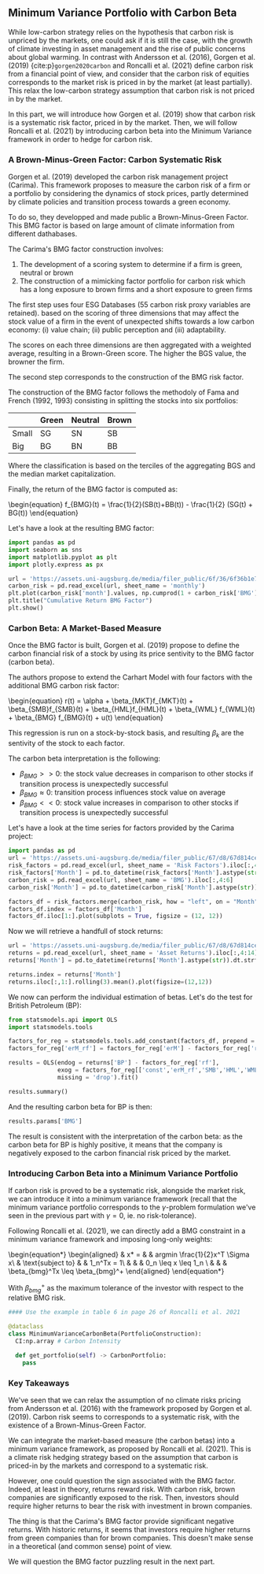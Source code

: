 ## Minimum Variance Portfolio with Carbon Beta

While low-carbon strategy relies on the hypothesis that carbon risk is unpriced by the markets, one could ask if it is still the case, with the growth of climate investing in asset management and the rise of public concerns about global warming. In contrast with Andersson et al. (2016), Gorgen et al. (2019) {cite:p}`gorgen2020carbon` and Roncalli et al. (2021) define carbon risk from a financial point of view, and consider that the carbon risk of equities corresponds to the market risk is priced in by the market (at least partially). This relax the low-carbon strategy assumption that carbon risk is not priced in by the market.

In this part, we will introduce how Gorgen et al. (2019) show that carbon risk is a systematic risk factor, priced in by the market. Then, we will follow Roncalli et al. (2021) by introducing carbon beta into the Minimum Variance framework in order to hedge for carbon risk.

### A Brown-Minus-Green Factor: Carbon Systematic Risk

Gorgen et al. (2019) developed the carbon risk management project (Carima). This framework proposes to measure the carbon risk of a firm or a portfolio by considering the dynamics of stock prices, partly determined by climate policies and transition process towards a green economy.

To do so, they developped and made public a Brown-Minus-Green Factor. This BMG factor is based on large amount of climate information from different dathabases.

The Carima's BMG factor construction involves:
1. The development of a scoring system to determine if a firm is green, neutral or brown
2. The construction of a mimicking factor portfolio for carbon risk which has a long exposure to brown firms and a short exposure to green firms

The first step uses four ESG Databases (55 carbon risk proxy variables are retained). based on the scoring of three dimensions that may affect the stock value of a firm in the event of unexpected shifts towards a low carbon economy: (i) value chain; (ii) public perception and (iii) adaptability.

The scores on each three dimensions are then aggregated with a weighted average, resulting in a Brown-Green score. The higher the BGS value, the browner the firm.

The second step corresponds to the construction of the BMG risk factor. 

The construction of the BMG factor follows the methodoly of Fama and French (1992, 1993) consisting in splitting the stocks into six portfolios:

|   | Green  | Neutral  | Brown  |  
|---|---|---|---|
|  Small | SG  | SN  | SB  | 
| Big  |  BG | BN  | BB  |

Where the classification is based on the terciles of the aggregating BGS and the median market capitalization. 

Finally, the return of the BMG factor is computed as:

\begin{equation}
f_{BMG}(t) = \frac{1}{2}(SB(t)+BB(t)) - \frac{1}{2} (SG(t) + BG(t))
\end{equation}

Let's have a look at the resulting BMG factor:

```Python
import pandas as pd
import seaborn as sns            
import matplotlib.pyplot as plt 
import plotly.express as px    

url = 'https://assets.uni-augsburg.de/media/filer_public/6f/36/6f36b1e7-9e03-4ca4-a4cd-c17e22a2e895/carbon_risk_factor_updated.xlsx'
carbon_risk = pd.read_excel(url, sheet_name = 'monthly')
plt.plot(carbon_risk['month'].values, np.cumprod(1 + carbon_risk['BMG'].values))
plt.title("Cumulative Return BMG Factor")
plt.show()
```

### Carbon Beta: A Market-Based Measure

Once the BMG factor is built, Gorgen et al. (2019) propose to define the carbon financial risk of a stock by using its price sentivity to the BMG factor (carbon beta).

The authors propose to extend the Carhart Model with four factors with the additional BMG carbon risk factor:

\begin{equation}
r(t) = \alpha + \beta_{MKT}f_{MKT}(t) + \beta_{SMB}f_{SMB}(t) + \beta_{HML}f_{HML}(t) + \beta_{WML} f_{WML}(t) + \beta_{BMG} f_{BMG}(t) + u(t)
\end{equation} 

This regression is run on a stock-by-stock basis, and resulting $\beta_k$ are the sentivity of the stock to each factor.

The carbon beta interpretation is the following:

- $\beta_{BMG} >> 0$: the stock value decreases in comparison to other stocks if transition process is unexpectedly successful
- $\beta_{BMG} \approx 0$: transition process influences stock value on average
- $\beta_{BMG} << 0$: stock value increases in comparison to other stocks if transition process is unexpectedly successful

Let's have a look at the time series for factors provided by the Carima project:

```Python
import pandas as pd
url = 'https://assets.uni-augsburg.de/media/filer_public/67/d8/67d814ce-0aa9-4156-ad25-fb2a9202769d/carima_exceltool_en.xlsx'
risk_factors = pd.read_excel(url, sheet_name = 'Risk Factors').iloc[:,4:10]
risk_factors['Month'] = pd.to_datetime(risk_factors['Month'].astype(str)).dt.strftime('%Y-%m')
carbon_risk = pd.read_excel(url, sheet_name = 'BMG').iloc[:,4:6]
carbon_risk['Month'] = pd.to_datetime(carbon_risk['Month'].astype(str)).dt.strftime('%Y-%m')

factors_df = risk_factors.merge(carbon_risk, how = "left", on = "Month")
factors_df.index = factors_df['Month']
factors_df.iloc[1:].plot(subplots = True, figsize = (12, 12))
```

Now we will retrieve a handfull of stock returns:
```Python
url = 'https://assets.uni-augsburg.de/media/filer_public/67/d8/67d814ce-0aa9-4156-ad25-fb2a9202769d/carima_exceltool_en.xlsx'
returns = pd.read_excel(url, sheet_name = 'Asset Returns').iloc[:,4:14]
returns['Month'] = pd.to_datetime(returns['Month'].astype(str)).dt.strftime('%Y-%m')

returns.index = returns['Month']
returns.iloc[:,1:].rolling(3).mean().plot(figsize=(12,12))
```

We now can perform the individual estimation of betas. Let's do the test for British Petroleum (BP):
```Python
from statsmodels.api import OLS
import statsmodels.tools

factors_for_reg = statsmodels.tools.add_constant(factors_df, prepend = True)
factors_for_reg['erM_rf'] = factors_for_reg['erM'] - factors_for_reg['rf']

results = OLS(endog = returns['BP'] - factors_for_reg['rf'],
              exog = factors_for_reg[['const','erM_rf','SMB','HML','WML','BMG']],
              missing = 'drop').fit()

results.summary()
```

And the resulting carbon beta for BP is then:

```Python
results.params['BMG']
```

The result is consistent with the interpretation of the carbon beta: as the carbon beta for BP is highly positive, it means that the company is negatively exposed to the carbon financial risk priced by the market.

### Introducing Carbon Beta into a Minimum Variance Portfolio

If carbon risk is proved to be a systematic risk, alongside the market risk, we can introduce it into a minimum variance framework (recall that the minimum variance portfolio corresponds to the $\gamma$-problem formulation we've seen in the previous part with $\gamma = 0$, ie. no risk-tolerance).

Following Roncalli et al. (2021), we can directly add a BMG constraint in a minimum variance framework and imposing long-only weights:

\begin{equation*}
\begin{aligned}
& x* = 
& & argmin \frac{1}{2}x^T \Sigma x\\
& \text{subject to}
& & 1_n^Tx = 1\\
& & &  0_n \leq x \leq 1_n \\
& & & \beta_{bmg}^Tx \leq \beta_{bmg}^+
\end{aligned}
\end{equation*}

With $\beta_{bmg}^+$ as the maximum tolerance of the investor with respect to the relative BMG risk. 

```Python
#### Use the example in table 6 in page 26 of Roncalli et al. 2021

@dataclass
class MinimumVarianceCarbonBeta(PortfolioConstruction):
  CI:np.array # Carbon Intensity

  def get_portfolio(self) -> CarbonPortfolio:
    pass
```

### Key Takeaways

We've seen that we can relax the assumption of no climate risks pricing from Andersson et al. (2016) with the framework proposed by Gorgen et al. (2019). Carbon risk seems to corresponds to a systematic risk, with the existence of a Brown-Minus-Green Factor. 

We can integrate the market-based measure (the carbon betas) into a minimum variance framework, as proposed by Roncalli et al. (2021). This is a climate risk hedging strategy based on the assumption that carbon is priced-in by the markets and correspond to a systematic risk. 

However, one could question the sign associated with the BMG factor. Indeed, at least in theory, returns reward risk. With carbon risk, brown companies are significantly exposed to the risk. Then, investors should require higher returns to bear the risk with investment in brown companies. 

The thing is that the Carima's BMG factor provide significant negative returns. With historic returns, it seems that investors require higher returns from green companies than for brown companies. This doesn't make sense in a theoretical (and common sense) point of view. 

We will question the BMG factor puzzling result in the next part.